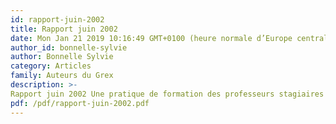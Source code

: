 ```yaml
---
id: rapport-juin-2002
title: Rapport juin 2002
date: Mon Jan 21 2019 10:16:49 GMT+0100 (heure normale d’Europe centrale)
author_id: bonnelle-sylvie
author: Bonnelle Sylvie
category: Articles
family: Auteurs du Grex
description: >-
Rapport juin 2002 Une pratique de formation des professeurs stagiaires en éducation physique et sportive. Place et rôle de l'analyse de pratique dans la formation disciplinaire. 13 p. 
pdf: /pdf/rapport-juin-2002.pdf
---
```

